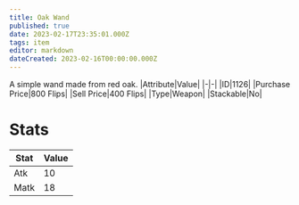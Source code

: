 ```yaml
---
title: Oak Wand
published: true
date: 2023-02-17T23:35:01.000Z
tags: item
editor: markdown
dateCreated: 2023-02-16T00:00:00.000Z
---
```


A simple wand made from red oak.
|Attribute|Value|
|-|-|
|ID|1126|
|Purchase Price|800 Flips|
|Sell Price|400 Flips|
|Type|Weapon|
|Stackable|No|

# Stats
|Stat|Value|
|-|-|
|Atk|10|
|Matk|18|
